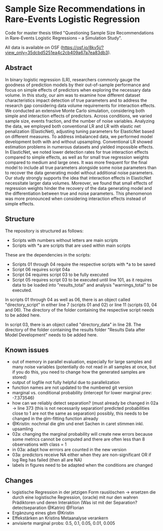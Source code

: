 # Sample Size Recommendations in Rare-Events Logistic Regression
Code for master thesis titled "Questioning Sample Size Recommendations in Rare-Events Logistic Regressions – a Simulation Study".

All data is available on OSF (https://osf.io/8kv5j/?view_only=35dcbd5251ea4c2cb409a67a7ea83db3).



## Abstract

In binary logistic regression (LR), researchers commonly gauge the goodness of prediction models by their out-of-sample performance and focus on simple effects of predictors when exploring the necessary data volume. In this study, our aim was to examine how different dataset characteristics impact detection of true parameters and to address the research gap considering data volume requirements for interaction effects. We conducted an extensive Monte Carlo simulation, considering both simple and interaction effects of predictors. Across conditions, we varied sample size, events fraction, and the number of noise variables. Analyzing the data, we employed both conventional LR and LR with elastic net penalization (ElasticNet), adjusting tuning parameters for ElasticNet based on different measures. To address imbalanced data, we performed model development both with and without upsampling. Conventional LR showed estimation problems in numerous datasets and yielded impossible effects. In ElasticNet, we noted lower detection rates for true interaction effects compared to simple effects, as well as for small true regression weights compared to medium and large ones. It was more frequent for the final model to include all true parameters alongside some noise parameters than to recover the data generating model without additional noise parameters. Our study strongly supports the idea that interaction effects in ElasticNet necessitate larger data volumes. Moreover, we found that small effects of regression weights hinder the recovery of the data generating model and the differentiation between true and noise parameters. This phenomenon was more pronounced when considering interaction effects instead of simple effects.

## Structure

The repository is structured as follows:
- Scripts with numbers without letters are main scripts
- Scripts with *a are scripts that are used within main scripts

These are the dependencies in the scripts:
- Scripts 01 through 04 require the respective scripts with *a to be saved
- Script 06 requires script 04a
- Script 04 requires script 03 to be fully executed
- Script 05 requires script 03 to be executed until line 101, as it requires data to be loaded into "results_total" and analysis "warnings_total" to be executed.


In scripts 01 through 04 as well as 06, there is an object called "directory_script" in either line 7 (scripts 01 and 02) or line 11 (scripts 03, 04 and 06).
The directory of the folder containing the respective script needs to be added here.

In script 03, there is an object called "directory_data" in line 28. The directory of the folder containing the results folder "Results Data after Model Development" needs to be added here. 

## Known issues
- out of memory in parallel evaluation, especially for large samples and many noise variables (potentially do not read in all samples at once, but if you do this, you need to change how the generated samples are stored)
- output of logfile not fully helpful due to parallelization
- function names are not updated to the numbered git version
- marginal vs. conditional probability  (intercept for lower marginal prev: -7.373546)
- how can we reliably detect separation? (must already be changed in 02a -> line 373 (this is not necessarily separation! predicted probabilities close to 1 are not the same as separation) possibly, this needs to be changed in the glm-fitting function already
- @Kristin: nochmal die glm und enet Sachen in caret stimmen inkl. upsamling
- 02a: changing the marginal probability will create new errors because some metrics cannot be computed and there are often less than 8 observations with class = 1
- in 03a: adapt how errrors are counted in the new version
- 03a: predictors receive NA either when they are non-significant OR if log Reg has failed (then all are NA)
- labels in figures need to be adapted when the conditions are changed

## Changes
- logistische Regression in der jetzigen Form rauslöschen -> ersetzen die durch eine logistische Regression, (oracle) mit nur den wahren Prädiktoren und deren Interaktion (Was ist mit der Separation? detectseparation @Katrin) @Florian 
- Ergänzung eines gbm @Kristin
- Effekstärken an Kristins Metaanalyse verankern
- anvisierte marginal probs: 0.5, 0.1, 0.05, 0.01, 0.005
